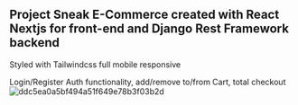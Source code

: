 ## Project Sneak E-Commerce created with React Nextjs for front-end and Django Rest Framework backend
Styled with Tailwindcss full mobile responsive

Login/Register Auth functionality, add/remove to/from Cart, total checkout
![ddc5ea0a5bf494a51f649e78b3f03b2d](https://user-images.githubusercontent.com/88827764/148644869-7253e615-17ae-4439-80d5-238c5a3c1d1f.png)



